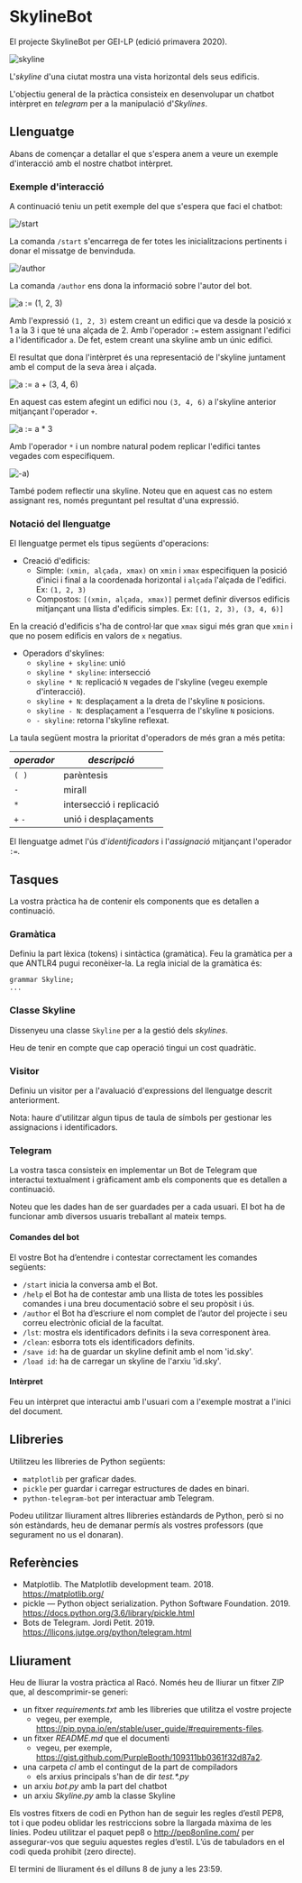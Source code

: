 # SkylineBot

El projecte SkylineBot per GEI-LP (edició primavera 2020).

![skyline](img/skyline.png)

L'_skyline_ d'una ciutat mostra una vista horizontal dels seus edificis.

L'objectiu general de la pràctica consisteix en desenvolupar un chatbot intèrpret en 
_telegram_ per a la manipulació d'_Skylines_.

## Llenguatge

Abans de començar a detallar el que s'espera anem a veure un exemple 
d'interacció amb el nostre chatbot intèrpret.

### Exemple d'interacció

A continuació teniu un petit exemple del que s'espera que faci el chatbot:

![/start](img/exemple-0.png)

La comanda `/start` s'encarrega de fer totes les inicialitzacions pertinents i
donar el missatge de benvinduda.

![/author](img/exemple-1.png)

La comanda `/author` ens dona la informació sobre l'autor del bot.

![a := (1, 2, 3)](img/exemple-2.png)

Amb l'expressió `(1, 2, 3)` estem creant un edifici que va desde la posició x 
1 a la 3 i que té una alçada de 2. Amb l'operador `:=` estem assignant l'edifici
a l'identificador `a`. De fet, estem creant una skyline amb un únic edifici.

El resultat que dona l'intèrpret és una representació de l'skyline juntament amb
el comput de la seva àrea i alçada.

![a := a + (3, 4, 6)](img/exemple-3.png)

En aquest cas estem afegint un edifici nou `(3, 4, 6)` a l'skyline anterior 
mitjançant l'operador `+`.

![a := a * 3](img/exemple-4.png)

Amb l'operador `*` i un nombre natural podem replicar l'edifici tantes vegades
com especifiquem.

![-a)](img/exemple-5.png)

També podem reflectir una skyline. Noteu que en aquest cas no estem assignant 
res, només preguntant pel resultat d'una expressió.

### Notació del llenguatge

El llenguatge permet els tipus següents d'operacions:

- Creació d'edificis:
  - Simple: `(xmin, alçada, xmax)` on `xmin` i `xmax` especifiquen la posició
d'inici i final a la coordenada horizontal i `alçada` l'alçada de l'edifici. 
Ex: `(1, 2, 3)`
  - Compostos: `[(xmin, alçada, xmax)]` permet definir diversos edificis 
mitjançant una llista d'edificis simples. Ex: `[(1, 2, 3), (3, 4, 6)]`

En la creació d'edificis s'ha de control·lar que `xmax` sigui més gran que 
`xmin` i que no posem edificis en valors de `x` negatius.

- Operadors d'skylines:
  - `skyline + skyline`: unió
  - `skyline * skyline`: intersecció
  - `skyline * N`: replicació `N` vegades de l'skyline (vegeu exemple 
d'interacció).
  - `skyline + N`: desplaçament a la dreta de l'skyline `N` posicions.
  - `skyline - N`: desplaçament a l'esquerra de l'skyline `N` posicions. 
  - `- skyline`: retorna l'skyline reflexat.

La taula següent mostra la prioritat d'operadors de més gran a més petita:

*operador* | *descripció*
--- | ---
`( )` | parèntesis
`-` | mirall
`*` | intersecció i replicació
`+` `-` | unió i desplaçaments

El llenguatge admet l'ús d'*identificadors* i l'*assignació* mitjançant l'operador
`:=`.

## Tasques

La vostra pràctica ha de contenir els components que es detallen a continuació.

### Gramàtica

Definiu la part lèxica (tokens) i sintàctica (gramàtica). Feu la gramàtica 
per a que ANTLR4 pugui reconèixer-la. La regla inicial de la gramàtica és:

```
grammar Skyline;
...
```

### Classe Skyline

Dissenyeu una classe `Skyline` per a la gestió dels _skylines_. 

Heu de tenir en compte que cap operació tingui un cost quadràtic.

### Visitor

Definiu un visitor per a l'avaluació d'expressions del llenguatge descrit 
anteriorment.

Nota: haure d'utilitzar algun tipus de taula de símbols per gestionar les 
assignacions i identificadors.

### Telegram

La vostra tasca consisteix en implementar un Bot de Telegram que interactui
textualment i gràficament amb els components que es detallen a continuació.

Noteu que les dades han de ser guardades per a cada usuari. El bot ha de
funcionar amb diversos usuaris treballant al mateix temps.

#### Comandes del bot

El vostre Bot ha d’entendre i contestar correctament les comandes següents:

- `/start` inicia la conversa amb el Bot.
- `/help` el Bot ha de contestar amb una llista de totes les possibles comandes i
una breu documentació sobre el seu propòsit i ús.
- `/author` el Bot ha d’escriure el nom complet de l’autor del projecte i seu correu
electrònic oficial de la facultat.
- `/lst`: mostra els identificadors definits i la seva corresponent àrea.
- `/clean`: esborra tots els identificadors definits.
- `/save id`: ha de guardar un skyline definit amb el nom 'id.sky'.
- `/load id`: ha de carregar un skyline de l'arxiu 'id.sky'.

#### Intèrpret 

Feu un intèrpret que interactui amb l'usuari com a l'exemple mostrat a l'inici 
del document.


## Llibreries

Utilitzeu les llibreries de Python següents:

- `matplotlib` per graficar dades.
- `pickle` per guardar i carregar estructures de dades en binari.
- `python-telegram-bot` per interactuar amb Telegram.

Podeu utilitzar lliurament altres llibreries estàndards de Python, però si no 
són estàndards, heu de demanar permís als vostres professors (que segurament no
us el donaran).

## Referències

- Matplotlib. The Matplotlib development team. 2018.
https://matplotlib.org/
- pickle — Python object serialization. Python Software Foundation. 2019.
https://docs.python.org/3.6/library/pickle.html
- Bots de Telegram. Jordi Petit. 2019.
https://lliçons.jutge.org/python/telegram.html

## Lliurament

Heu de lliurar la vostra pràctica al Racó. Només heu de lliurar un fitxer ZIP
que, al descomprimir-se generi:
- un fitxer _requirements.txt_ amb les llibreries que utilitza el vostre projecte
  - vegeu, per exemple, https://pip.pypa.io/en/stable/user_guide/#requirements-files.
- un fitxer _README.md_ que el documenti
  - vegeu, per exemple, https://gist.github.com/PurpleBooth/109311bb0361f32d87a2.
- una carpeta _cl_ amb el contingut de la part de compiladors
  - els arxius principals s'han de dir _test.*.py_
- un arxiu _bot.py_ amb la part del chatbot
- un arxiu _Skyline.py_ amb la classe Skyline

Els vostres fitxers de codi en Python han de seguir les regles d’estı́l PEP8,
tot i que podeu oblidar les restriccions sobre la llargada màxima de les lı́nies.
Podeu utilitzar el paquet pep8 o http://pep8online.com/ per assegurar-vos
que seguiu aquestes regles d’estı́l. L’ús de tabuladors en el codi queda prohibit
(zero directe).

El termini de lliurament és el dilluns 8 de juny a les 23:59.
